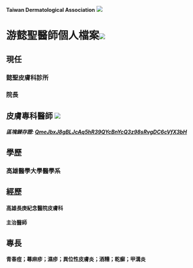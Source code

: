 **Taiwan Dermatological Association**
![](https://i.imgur.com/c4PrZud.png)
# 游懿聖醫師個人檔案![](https://i.imgur.com/LwxVHcd.png)


## 現任

### 懿聖皮膚科診所 

### 院長 



## 皮膚專科醫師 ![](https://i.imgur.com/JP4b3IN.png)

##### 區塊錬存證: [QmeJbxJ8gBLJcAq5hR39QYcBnYcQ3z98sRvgDC6cVfX3bH](https://explore.ipld.io/#/explore/QmeJbxJ8gBLJcAq5hR39QYcBnYcQ3z98sRvgDC6cVfX3bH)


## 學歷

### 高雄醫學大學醫學系



## 經歷

#### 高雄長庚紀念醫院皮膚科

#### 主治醫師



## 專長

#### 青春痘；蕁麻疹；濕疹；異位性皮膚炎；酒糟；乾癬；甲溝炎




